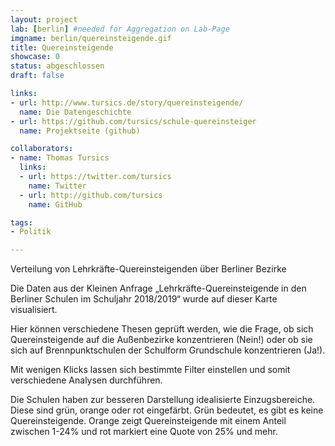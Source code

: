 ```yaml
---
layout: project
lab: [berlin] #needed for Aggregation on Lab-Page
imgname: berlin/quereinsteigende.gif
title: Quereinsteigende
showcase: 0
status: abgeschlossen
draft: false

links:
- url: http://www.tursics.de/story/quereinsteigende/
  name: Die Datengeschichte
- url: https://github.com/tursics/schule-quereinsteiger
  name: Projektseite (github)

collaborators:
- name: Thomas Tursics
  links:
  - url: https://twitter.com/tursics
    name: Twitter
  - url: http://github.com/tursics
    name: GitHub

tags:
- Politik

---
```


Verteilung von Lehrkräfte-Quereinsteigenden über Berliner Bezirke

Die Daten aus der Kleinen Anfrage „Lehrkräfte-Quereinsteigende in den Berliner Schulen im Schuljahr 2018/2019“ wurde auf dieser Karte visualisiert.

Hier können verschiedene Thesen geprüft werden, wie die Frage, ob sich Quereinsteigende auf die Außenbezirke konzentrieren (Nein!) oder ob sie sich auf Brennpunktschulen der Schulform Grundschule konzentrieren (Ja!).

Mit wenigen Klicks lassen sich bestimmte Filter einstellen und somit verschiedene Analysen durchführen.

Die Schulen haben zur besseren Darstellung idealisierte Einzugsbereiche. Diese sind grün, orange oder rot eingefärbt. Grün bedeutet, es gibt es keine Quereinsteigende. Orange zeigt Quereinsteigende mit einem Anteil zwischen 1-24% und rot markiert eine Quote von 25% und mehr.
